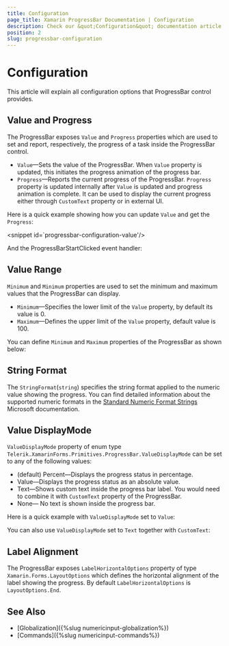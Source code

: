 ```yaml
---
title: Configuration
page_title: Xamarin ProgressBar Documentation | Configuration
description: Check our &quot;Configuration&quot; documentation article for Telerik ProgressBar for Xamarin control.
position: 2
slug: progressbar-configuration
---
```


# Configuration

This article will explain all configuration options that ProgressBar control provides.

## Value and Progress

The ProgressBar exposes `Value` and `Progress` properties which are used to set and report, respectively, the progress of a task inside the ProgressBar control.

* `Value`&mdash;Sets the value of the ProgressBar. When `Value` property is updated, this initiates the progress animation of the progress bar.
* `Progress`&mdash;Reports the current progress of the ProgressBar. `Progress` property is updated internally after `Value` is updated and progress animation is complete. It can be used to display the current progress either through `CustomText` property or in external UI.

Here is a quick example showing how you can update `Value` and get the `Progress`:

<snippet id=`progressbar-configuration-value'/>

And the ProgressBarStartClicked event handler:

<snippet id='progressbar-configuration-valueupdated'/>

## Value Range

`Minimum` and `Minimum` properties are used to set the minimum and maximum values that the ProgressBar can display.

* `Minimum`&mdash;Specifies the lower limit of the `Value` property, by default its value is 0.
* `Maximum`&mdash;Defines the upper limit of the `Value` property, default value is 100.

You can define `Minimum` and `Maximum` properties of the ProgressBar as shown below:

<snippet id='progressbar-configuration-minmax'/>

## String Format

The `StringFormat`(`string`) specifies the string format applied to the numeric value showing the progress. You can find detailed information about the supported numeric formats in the [Standard Numeric Format Strings](https://docs.microsoft.com/en-us/dotnet/standard/base-types/standard-numeric-format-strings) Microsoft documentation.

<snippet id='progressbar-configuration-stringformat'/>

## Value DisplayMode

`ValueDisplayMode` property of enum type `Telerik.XamarinForms.Primitives.ProgressBar.ValueDisplayMode` can be set to any of the following values:

* (default) Percent&mdash;Displays the progress status in percentage.
* Value&mdash;Displays the progress status as an absolute value.
* Text&mdash;Shows custom text inside the progress bar label. You would need to combine it with `CustomText` property of the ProgressBar.
* None&mdash; No text is shown inside the progress bar.

Here is a quick example with `ValueDisplayMode` set to `Value`:

<snippet id='progressbar-configuration-ValueDisplayMode'/>

You can also use `ValueDisplayMode` set to `Text` together with `CustomText`:

<snippet id='progressbar-configuration-customtext'/>

## Label Alignment

The ProgressBar exposes `LabelHorizontalOptions` property of type `Xamarin.Forms.LayoutOptions` which defines the horizontal alignment of the label showing the progress. By default `LabelHorizontalOptions` is `LayoutOptions.End`.

<snippet id='progressbar-configuration-labelalignment' />

## See Also

- [Globalization]({%slug numericinput-globalization%})
- [Commands]({%slug numericinput-commands%})
